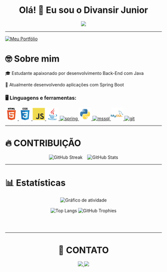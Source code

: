 <h1 align="center">Olá! 👋 Eu sou o Divansir Junior</h1>


<p align="center">
  <img src="https://readme-typing-svg.demolab.com?font=Fira+Code&size=22&pause=1000&color=0092ff&center=true&vCenter=true&width=435&lines=Bem-vindo+ao+meu+perfil!;+Java+%7C+Spring+Boot+%7C+API+REST" />
</p>

---

<a href="https://divansir.vercel.app/" target="_blank" rel="noopener noreferrer">
  <img src="https://img.shields.io/badge/SITE-Divansir-blue?style=for-the-badge&logo=vercel" alt="Meu Portfólio" />
</a>


<h1>🤓 Sobre mim  </h1>

<p>🎓 Estudante apaixonado por desenvolvimento Back-End com Java </p>
<p>🔧 Atualmente desenvolvendo aplicações com Spring Boot</p>

<h3 align="left">🖥️ Linguagens e ferramentas:</h3>
<p align="left">
  <!-- HTML -->
  <a href="https://www.w3.org/html/" target="_blank" rel="noreferrer">
    <img src="https://raw.githubusercontent.com/devicons/devicon/master/icons/html5/html5-original-wordmark.svg" alt="html5" width="40" height="40"/>
  </a>

  <!-- CSS -->
  <a href="https://www.w3schools.com/css/" target="_blank" rel="noreferrer">
    <img src="https://raw.githubusercontent.com/devicons/devicon/master/icons/css3/css3-original-wordmark.svg" alt="css3" width="40" height="40"/>
  </a>

  <!-- JavaScript -->
  <a href="https://developer.mozilla.org/en-US/docs/Web/JavaScript" target="_blank" rel="noreferrer">
    <img src="https://raw.githubusercontent.com/devicons/devicon/master/icons/javascript/javascript-original.svg" alt="javascript" width="40" height="40"/>
  </a>

  <!-- Java -->
  <a href="https://www.java.com" target="_blank" rel="noreferrer">
    <img src="https://raw.githubusercontent.com/devicons/devicon/master/icons/java/java-original.svg" alt="java" width="40" height="40"/>
  </a>

  <!-- Spring -->
  <a href="https://spring.io/" target="_blank" rel="noreferrer">
    <img src="https://www.vectorlogo.zone/logos/springio/springio-icon.svg" alt="spring" width="40" height="40"/>
  </a>

  <!-- Python -->
  <a href="https://www.python.org" target="_blank" rel="noreferrer">
    <img src="https://raw.githubusercontent.com/devicons/devicon/master/icons/python/python-original.svg" alt="python" width="40" height="40"/>
  </a>

  <!-- SQL Server -->
  <a href="https://www.microsoft.com/en-us/sql-server" target="_blank" rel="noreferrer">
    <img src="https://www.svgrepo.com/show/303229/microsoft-sql-server-logo.svg" alt="mssql" width="40" height="40"/>
  </a>

  <!-- MySQL -->
  <a href="https://www.mysql.com/" target="_blank" rel="noreferrer">
    <img src="https://raw.githubusercontent.com/devicons/devicon/master/icons/mysql/mysql-original-wordmark.svg" alt="mysql" width="40" height="40"/>
  </a>

  <!-- Git -->
  <a href="https://git-scm.com/" target="_blank" rel="noreferrer">
    <img src="https://www.vectorlogo.zone/logos/git-scm/git-scm-icon.svg" alt="git" width="40" height="40"/>
  </a>
</p>

<hr>

# 🔥 CONTRIBUIÇÃO 

<div align="center">

  <!-- STREAK E COMMITS ) -->
  <img width="45%" src="https://github-readme-streak-stats.herokuapp.com/?user=divansir-junior&theme=react" alt="GitHub Streak" />
  &nbsp;&nbsp;
  <img height="180em" src="https://readme-private.vercel.app/api?username=Divansir-Junior&show_icons=true&count_private=true&include_all_commits=true&show_private=true&theme=react&cache_seconds=1800" alt="GitHub Stats" />


</div>

<hr>

# 📊 Estatísticas

<div align="center">

  <img src="https://github-readme-activity-graph.vercel.app/graph?username=divansir-junior&theme=high-contrast&color=00ccff&line=00ccff&point=ffffff&bg_color=000000" alt="Gráfico de atividade" /> <br></br>
    <img src="https://github-readme-stats.vercel.app/api/top-langs?username=Divansir-Junior&show_icons=true&theme=highcontrast&title_color=0091ff&text_color=ffffff&bg_color=000000&locale=en&layout=compact" alt="Top Langs" />
      <img height="165x" src="https://github-profile-trophy.vercel.app/?username=Divansir-Junior&theme=discord&title=Commit,Repository,Contributor&rank=S,A&column=3" alt="GitHub Trophies" />

<br><br>

<hr>

<h1>🤝 CONTATO </h1>

<div align="center">
  <a href="https://mail.google.com/mail/?view=cm&fs=1&to=scrobutj@gmail.com" target="_blank">
    <img src="https://img.shields.io/badge/Gmail-EA4335?style=for-the-badge&logo=Gmail&logoColor=white" />
  </a>

  <a href="https://www.linkedin.com/in/divonsir-scrobut" target="_blank">
    <img src="https://img.shields.io/badge/LinkedIn-0A66C2?style=for-the-badge&logo=linkedin&logoColor=white" />
  </a>
</div>


